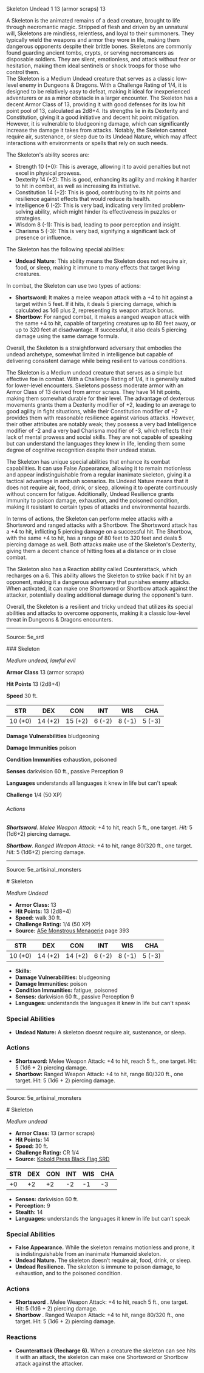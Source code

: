 <MonsterName/>Skeleton</MonsterName>
<CreatureType/>Undead</CreatureType>
<CR/>1</CR>
<AC/>13 (armor scraps)</AC>
<HP/>13</HP>
<summary>A Skeleton is the animated remains of a dead creature, brought to life through necromantic magic. Stripped of flesh and driven by an unnatural will, Skeletons are mindless, relentless, and loyal to their summoners. They typically wield the weapons and armor they wore in life, making them dangerous opponents despite their brittle bones. Skeletons are commonly found guarding ancient tombs, crypts, or serving necromancers as disposable soldiers. They are silent, emotionless, and attack without fear or hesitation, making them ideal sentinels or shock troops for those who control them.</summary>

<summary>The Skeleton is a Medium Undead creature that serves as a classic low-level enemy in Dungeons & Dragons. With a Challenge Rating of 1/4, it is designed to be relatively easy to defeat, making it ideal for inexperienced adventurers or as a minor obstacle in a larger encounter. The Skeleton has a decent Armor Class of 13, providing it with good defenses for its low hit point pool of 13, calculated as 2d8+4. Its strengths lie in its Dexterity and Constitution, giving it a good initiative and decent hit point mitigation. However, it is vulnerable to bludgeoning damage, which can significantly increase the damage it takes from attacks. Notably, the Skeleton cannot require air, sustenance, or sleep due to its Undead Nature, which may affect interactions with environments or spells that rely on such needs.</summary>

<detail>

The Skeleton's ability scores are: 
- Strength 10 (+0): This is average, allowing it to avoid penalties but not excel in physical prowess. 
- Dexterity 14 (+2): This is good, enhancing its agility and making it harder to hit in combat, as well as increasing its initiative.
- Constitution 14 (+2): This is good, contributing to its hit points and resilience against effects that would reduce its health.
- Intelligence 6 (-2): This is very bad, indicating very limited problem-solving ability, which might hinder its effectiveness in puzzles or strategies.
- Wisdom 8 (-1): This is bad, leading to poor perception and insight.
- Charisma 5 (-3): This is very bad, signifying a significant lack of presence or influence.

The Skeleton has the following special abilities: 
- **Undead Nature**: This ability means the Skeleton does not require air, food, or sleep, making it immune to many effects that target living creatures.

In combat, the Skeleton can use two types of actions: 
- **Shortsword**: It makes a melee weapon attack with a +4 to hit against a target within 5 feet. If it hits, it deals 5 piercing damage, which is calculated as 1d6 plus 2, representing its weapon attack bonus.
- **Shortbow**: For ranged combat, it makes a ranged weapon attack with the same +4 to hit, capable of targeting creatures up to 80 feet away, or up to 320 feet at disadvantage. If successful, it also deals 5 piercing damage using the same damage formula.

Overall, the Skeleton is a straightforward adversary that embodies the undead archetype, somewhat limited in intelligence but capable of delivering consistent damage while being resilient to various conditions.

The Skeleton is a Medium undead creature that serves as a simple but effective foe in combat. With a Challenge Rating of 1/4, it is generally suited for lower-level encounters. Skeletons possess moderate armor with an Armor Class of 13 derived from armor scraps. They have 14 hit points, making them somewhat durable for their level. The advantage of dexterous movements grants them a Dexterity modifier of +2, leading to an average to good agility in fight situations, while their Constitution modifier of +2 provides them with reasonable resilience against various attacks. However, their other attributes are notably weak; they possess a very bad Intelligence modifier of -2 and a very bad Charisma modifier of -3, which reflects their lack of mental prowess and social skills. They are not capable of speaking but can understand the languages they knew in life, lending them some degree of cognitive recognition despite their undead status.

The Skeleton has unique special abilities that enhance its combat capabilities. It can use False Appearance, allowing it to remain motionless and appear indistinguishable from a regular inanimate skeleton, giving it a tactical advantage in ambush scenarios. Its Undead Nature means that it does not require air, food, drink, or sleep, allowing it to operate continuously without concern for fatigue. Additionally, Undead Resilience grants immunity to poison damage, exhaustion, and the poisoned condition, making it resistant to certain types of attacks and environmental hazards.

In terms of actions, the Skeleton can perform melee attacks with a Shortsword and ranged attacks with a Shortbow. The Shortsword attack has a +4 to hit, inflicting 5 piercing damage on a successful hit. The Shortbow, with the same +4 to hit, has a range of 80 feet to 320 feet and deals 5 piercing damage as well. Both attacks make use of the Skeleton's Dexterity, giving them a decent chance of hitting foes at a distance or in close combat. 

The Skeleton also has a Reaction ability called Counterattack, which recharges on a 6. This ability allows the Skeleton to strike back if hit by an opponent, making it a dangerous adversary that punishes enemy attacks. When activated, it can make one Shortsword or Shortbow attack against the attacker, potentially dealing additional damage during the opponent's turn.

Overall, the Skeleton is a resilient and tricky undead that utilizes its special abilities and attacks to overcome opponents, making it a classic low-level threat in Dungeons & Dragons encounters.</detail>



---

Source: 5e_srd

<statblock>
### Skeleton

*Medium undead, lawful evil*

**Armor Class** 13 (armor scraps)

**Hit Points** 13 (2d8+4)

**Speed** 30 ft.

| STR     | DEX     | CON     | INT    | WIS    | CHA    |
|---------|---------|---------|--------|--------|--------|
| 10 (+0) | 14 (+2) | 15 (+2) | 6 (-2) | 8 (-1) | 5 (-3) |

**Damage Vulnerabilities** bludgeoning

**Damage Immunities** poison

**Condition Immunities** exhaustion, poisoned

**Senses** darkvision 60 ft., passive Perception 9

**Languages** understands all languages it knew in life but can't speak

**Challenge** 1/4 (50 XP)

###### Actions

***Shortsword***. *Melee Weapon Attack:* +4 to hit, reach 5 ft., one target. *Hit:* 5 (1d6+2) piercing damage.

***Shortbow***. *Ranged Weapon Attack:* +4 to hit, range 80/320 ft., one target. *Hit:* 5 (1d6+2) piercing damage.</statblock>




---

Source: 5e_artisinal_monsters

<statblock>
# Skeleton

*Medium* *Undead*

- **Armor Class:** 13
- **Hit Points:** 13 (2d8+4)
- **Speed:** walk 30 ft.
- **Challenge Rating:** 1/4 (50 XP)
- **Source:** [A5e Monstrous Menagerie](https://enpublishingrpg.com/products/level-up-monstrous-menagerie-a5e) page 393

| STR | DEX | CON | INT | WIS | CHA |
| --- | --- | --- | --- | --- | --- |
| 10 (+0) | 14 (+2) | 14 (+2) | 6 (-2) | 8 (-1) | 5 (-3) |

- **Skills:** 
- **Damage Vulnerabilities:** bludgeoning
- **Damage Immunities:** poison
- **Condition Immunities:** fatigue, poisoned
- **Senses:** darkvision 60 ft., passive Perception 9
- **Languages:** understands the languages it knew in life but can't speak

### Special Abilities

- **Undead Nature:** A skeleton doesnt require air, sustenance, or sleep.

### Actions

- **Shortsword:** Melee Weapon Attack: +4 to hit, reach 5 ft., one target. Hit: 5 (1d6 + 2) piercing damage.
- **Shortbow:** Ranged Weapon Attack: +4 to hit, range 80/320 ft., one target. Hit: 5 (1d6 + 2) piercing damage.


</statblock>




---

Source: 5e_artisinal_monsters

<statblock>
# Skeleton

*Medium undead*

- **Armor Class:** 13 (armor scraps)
- **Hit Points:** 14
- **Speed:** 30 ft.
- **Challenge Rating:** CR 1/4
- **Source:** [Kobold Press Black Flag SRD](https://koboldpress.com/black-flag-roleplaying/)

| STR | DEX | CON | INT | WIS | CHA |
| --- | --- | --- | --- | --- | --- |
| +0 | +2 | +2 | -2 | -1 | -3 |

- **Senses:** darkvision 60 ft.
- **Perception:** 9
- **Stealth:** 14
- **Languages:** understands the languages it knew in life but can’t speak

### Special Abilities

- **False Appearance.** While the skeleton remains motionless and prone, it is indistinguishable from an inanimate Humanoid skeleton.
- **Undead Nature.** The skeleton doesn’t require air, food, drink, or sleep.
- **Undead Resilience.** The skeleton is immune to poison damage, to exhaustion, and to the poisoned condition.

### Actions

- **Shortsword** . Melee Weapon Attack: +4 to hit, reach 5 ft., one target. Hit: 5 (1d6 + 2) piercing damage.
- **Shortbow** . Ranged Weapon Attack: +4 to hit, range 80/320 ft., one target. Hit: 5 (1d6 + 2) piercing damage.

### Reactions

- **Counterattack (Recharge 6).** When a creature the skeleton can see hits it with an attack, the skeleton can make one Shortsword or Shortbow attack against the attacker.

</statblock>


